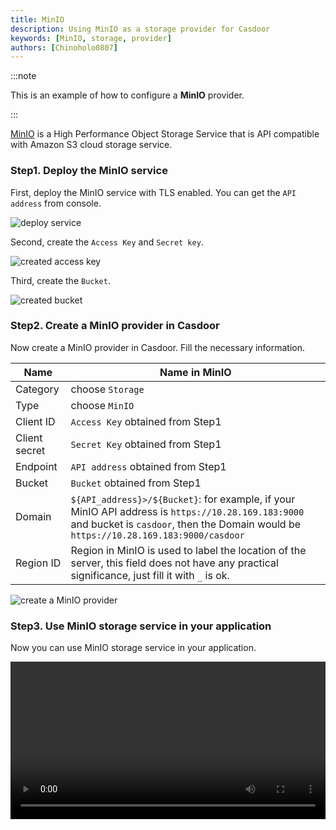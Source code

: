 ```yaml
---
title: MinIO
description: Using MinIO as a storage provider for Casdoor
keywords: [MinIO, storage, provider]
authors: [Chinoholo0807]
---
```


:::note

This is an example of how to configure a **MinIO** provider.

:::

[MinIO](https://github.com/minio/minio) is a High Performance Object Storage Service that is API compatible with Amazon S3 cloud storage service.

### Step1. Deploy the MinIO service

First, deploy the MinIO service with TLS enabled. You can get the `API address` from console.

![deploy service](/img/providers/storage/minio_deploy.png)

Second, create the `Access Key` and `Secret key`.

![created access key](/img/providers/storage/minio_create_key.png)

Third, create the `Bucket`.

![created bucket](/img/providers/storage/minio_create_bucket.png)

### Step2. Create a MinIO provider in Casdoor

Now create a MinIO provider in Casdoor. Fill the necessary information.

|    Name       |   Name in MinIO |
|      ----     |   ----          |  
|Category       |   choose `Storage`                   |
|Type           |   choose `MinIO`                     |
|Client ID      |   `Access Key` obtained from Step1   |
|Client secret  |   `Secret Key` obtained from Step1   |
|Endpoint       |   `API address` obtained from Step1  |
|Bucket         |   `Bucket` obtained from Step1       |
|Domain         |   `${API_address}>/${Bucket}`: for example, if your MinIO API address is `https://10.28.169.183:9000` and bucket is `casdoor`, then the Domain would be `https://10.28.169.183:9000/casdoor`     |
|Region ID      |   Region in MinIO is used to label the location of the server, this field does not have any practical significance, just fill it with `_` is ok. |
<!-- ![create a MinIO provider](/img/providers/storage/minio_provider_conf.png) -->

![create a MinIO provider](/img/providers/storage/minio_provider_conf_detail.png)

### Step3. Use MinIO storage service in your application

Now you can use MinIO storage service in your application.

<video src="/video/provider/storage/use_minio_in_app.mp4" controls="controls" width="100%"></video>
